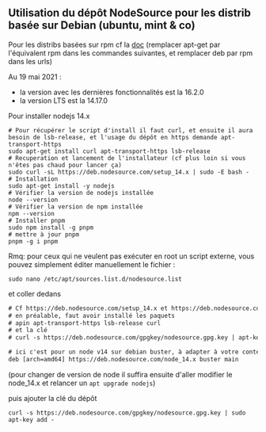 
## Utilisation du dépôt NodeSource pour les distrib basée sur Debian (ubuntu, mint & co)
Pour les distribs basées sur rpm cf la [doc](https://github.com/nodesource/distributions#rpminstall) (remplacer apt-get par l'équivalent rpm dans les commandes suivantes, et remplacer deb par rpm dans les urls)

Au 19 mai 2021 :
- la version avec les dernières fonctionnalités est la 16.2.0
- la version LTS est la 14.17.0

Pour installer nodejs 14.x 
```shell
# Pour récupérer le script d'install il faut curl, et ensuite il aura besoin de lsb-release, et l'usage du dépôt en https demande apt-transport-https  
sudo apt-get install curl apt-transport-https lsb-release
# Recuperation et lancement de l'installateur (cf plus loin si vous n'êtes pas chaud pour lancer ça)
sudo curl -sL https://deb.nodesource.com/setup_14.x | sudo -E bash -
# Installation
sudo apt-get install -y nodejs
# Vérifier la version de nodejs installée
node --version
# Vérifier la version de npm installée
npm --version
# Installer pnpm
sudo npm install -g pnpm
# mettre à jour pnpm
pnpm -g i pnpm
```

Rmq: pour ceux qui ne veulent pas exécuter en root un script externe, vous pouvez simplement éditer manuellement le fichier :
```shell
sudo nano /etc/apt/sources.list.d/nodesource.list
```
et coller dedans
```txt
# Cf https://deb.nodesource.com/setup_14.x et https://deb.nodesource.com/setup_dev
# en préalable, faut avoir installé les paquets
# apin apt-transport-https lsb-release curl
# et la clé
# curl -s https://deb.nodesource.com/gpgkey/nodesource.gpg.key | apt-key add -

# ici c'est pour un node v14 sur debian buster, à adapter à votre contexte
deb [arch=amd64] https://deb.nodesource.com/node_14.x buster main
```
(pour changer de version de node il suffira ensuite d'aller modifier le node_14.x et relancer un `apt upgrade nodejs`)

puis ajouter la clé du dépôt
```shell
curl -s https://deb.nodesource.com/gpgkey/nodesource.gpg.key | sudo apt-key add -
```